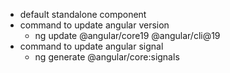 - default standalone component
- command to update angular version
	- ng update @angular/core19 @angular/cli@19
- command to update angular signal 
	- ng generate @angular/core:signals
